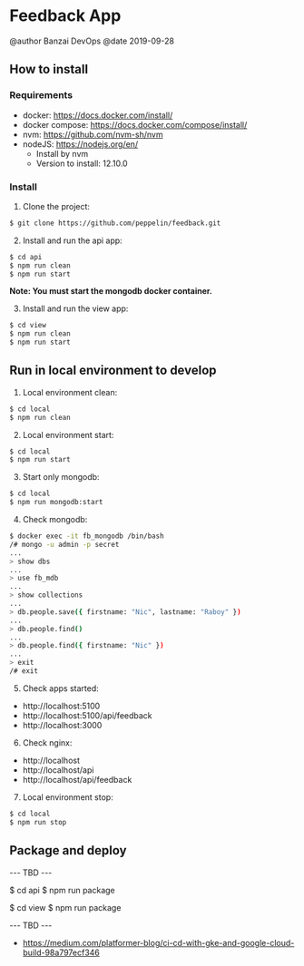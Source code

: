 # Feedback App

@author Banzai DevOps
@date 2019-09-28

## How to install

### Requirements

- docker: https://docs.docker.com/install/
- docker compose: https://docs.docker.com/compose/install/
- nvm: https://github.com/nvm-sh/nvm
- nodeJS: https://nodejs.org/en/
    - Install by nvm
    - Version to install: 12.10.0

### Install

1. Clone the project: 

```bash
$ git clone https://github.com/peppelin/feedback.git
```

2. Install and run the api app:

```bash
$ cd api
$ npm run clean
$ npm run start
```

**Note: You must start the mongodb docker container.**

3. Install and run the view app:

```bash
$ cd view
$ npm run clean
$ npm run start
```

## Run in local environment to develop

1. Local environment clean:

```bash
$ cd local
$ npm run clean
```

2. Local environment start:

```bash
$ cd local
$ npm run start
```

3. Start only mongodb:

```bash
$ cd local
$ npm run mongodb:start
```

4. Check mongodb:

```bash
$ docker exec -it fb_mongodb /bin/bash
/# mongo -u admin -p secret
...
> show dbs
...
> use fb_mdb
...
> show collections
...
> db.people.save({ firstname: "Nic", lastname: "Raboy" })
...
> db.people.find()
...
> db.people.find({ firstname: "Nic" })
...
> exit
/# exit
```

5. Check apps started:

- http://localhost:5100
- http://localhost:5100/api/feedback
- http://localhost:3000


6. Check nginx:

- http://localhost
- http://localhost/api
- http://localhost/api/feedback

7. Local environment stop:

```bash
$ cd local
$ npm run stop
```

## Package and deploy

--- TBD ---

$ cd api
$ npm run package

$ cd view
$ npm run package

--- TBD ---

- https://medium.com/platformer-blog/ci-cd-with-gke-and-google-cloud-build-98a797ecf346
